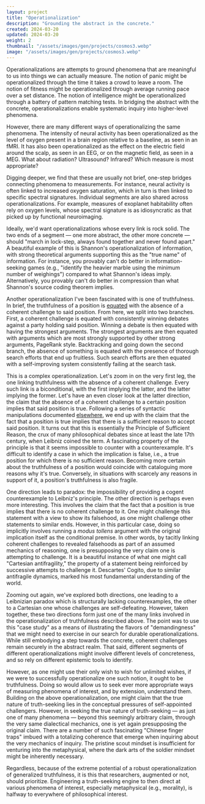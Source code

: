 ```yaml
---
layout: project
title: "Operationalization"
description: "Grounding the abstract in the concrete."
created: 2024-03-20
updated: 2024-03-20
weight: 2
thumbnail: "/assets/images/gen/projects/cosmos3.webp"
image: "/assets/images/gen/projects/cosmos3.webp"
---
```


Operationalizations are attempts to ground phenomena that are meaningful to us into things we can actually measure. The notion of panic might be operationalized through the time it takes a crowd to leave a room. The notion of fitness might be operationalized through average running pace over a set distance. The notion of intelligence might be operationalized through a battery of pattern matching tests. In bridging the abstract with the concrete, operationalizations enable systematic inquiry into higher-level phenomena.

However, there are many different ways of operationalizing the same phenomena. The intensity of neural activity has been operationalized as the level of oxygen present in a brain region relative to a baseline, as seen in an fMRI. It has also been operationalized as the effect on the electric field around the scalp, as seen in an EEG, or on the magnetic field, as seen in a MEG. What about radiation? Ultrasound? Infrared? Which measure is most appropriate?

Digging deeper, we find that these are usually not brief, one-step bridges connecting phenomena to measurements. For instance, neural activity is often linked to increased oxygen saturation, which in turn is then linked to specific spectral signatures. Individual segments are also shared across operationalizations. For example, measures of exoplanet habitability often rely on oxygen levels, whose spectral signature is as idiosyncratic as that picked up by functional neuroimaging.

Ideally, we'd want operationalizations whose every link is rock solid. The two ends of a segment — one more abstract, the other more concrete — should "march in lock-step, always found together and never found apart." A beautiful example of this is Shannon's operationalization of information, with strong theoretical arguments supporting this as the "true name" of information. For instance, you provably can't do better in information-seeking games (e.g., "identify the heavier marble using the minimum number of weighings") compared to what Shannon's ideas imply. Alternatively, you provably can't do better in compression than what Shannon's source coding theorem implies.

Another operationalization I've been fascinated with is one of truthfulness. In brief, the truthfulness of a position is [equated](https://compphil.github.io/truth/) with the absence of a coherent challenge to said position. From here, we split into two branches. First, a coherent challenge is equated with consistently winning debates against a party holding said position. Winning a debate is then equated with having the strongest arguments. The strongest arguments are then equated with arguments which are most strongly supported by other strong arguments, PageRank style. Backtracking and going down the second branch, the absence of something is equated with the presence of thorough search efforts that end up fruitless. Such search efforts are then equated with a self-improving system consistently failing at the search task.

This is a complex operationalization. Let's zoom in on the very first leg, the one linking truthfulness with the absence of a coherent challenge. Every such link is a biconditional, with the first implying the latter, and the latter implying the former. Let's have an even closer look at the latter direction, the claim that the absence of a coherent challenge to a certain position implies that said position is true. Following a series of syntactic manipulations documented [elsewhere](https://compphil.github.io/truth/#truth--debate), we end up with the claim that the fact that a position is true implies that there is a sufficient reason to accept said position. It turns out that this is essentially the Principle of Sufficient Reason, the crux of many philosophical debates since at least the late 17th century, when Leibniz coined the term. A fascinating property of the principle is that it seems impossible to counter with a counterexample. It's difficult to identify a case in which the implication is false, i.e., a true position for which there is no sufficient reason. Becoming more certain about the truthfulness of a position would coincide with cataloguing more reasons why it's true. Conversely, in situations with scarcely any reasons in support of it, a position's truthfulness is also fragile.

One direction leads to paradox: the impossibility of providing a cogent counterexample to Leibniz's principle. The other direction is perhaps even more interesting. This involves the claim that the fact that a position is true implies that there is no coherent challenge to it. One might challenge this statement with a view to show its falsehood, as one might challenge other statements to similar ends. However, in this particular case, doing so implicitly involves running a _modus tollens_ argument with the original implication itself as the conditional premise. In other words, by tacitly linking coherent challenges to revealed falsehoods as part of an assumed mechanics of reasoning, one is presupposing the very claim one is attempting to challenge. It is a beautiful instance of what one might call "Cartesian antifragility," the property of a statement being reinforced by successive attempts to challenge it. Descartes' Cogito, due to similar antifragile dynamics, marked his most fundamental understanding of the world.

Zooming out again, we've explored both directions, one leading to a Leibnizian paradox which is structurally lacking counterexamples, the other to a Cartesian one whose challenges are self-defeating. However, taken together, these two directions form just one of the many links involved in the operationalization of truthfulness described above. The point was to use this "case study" as a means of illustrating the flavors of "demandingness" that we might need to exercise in our search for durable operationalizations. While still embodying a step towards the concrete, coherent challenges remain securely in the abstract realm. That said, different segments of different operationalizations might involve different levels of concreteness, and so rely on different epistemic tools to identify.

However, as one might use their only wish to wish for unlimited wishes, if we were to successfully operationalize one such notion, it ought to be truthfulness. Doing so would allow us to seek ever more appropriate ways of measuring phenomena of interest, and by extension, understand them. Building on the above operationalization, one might claim that the true nature of truth-seeking lies in the conceptual pressures of self-appointed challengers. However, in seeking the true nature of truth-seeking — as just one of many phenomena — beyond this seemingly arbitrary claim, through the very same dialectical mechanics, one is yet again presupposing the original claim. There are a number of such fascinating "Chinese finger traps" imbued with a totalizing coherence that emerge when inquiring about the very mechanics of inquiry. The pristine scout mindset is insufficient for venturing into the metaphysical, where the dark arts of the soldier mindset might be inherently necessary.

Regardless, because of the extreme potential of a robust operationalization of generalized truthfulness, it is this that researchers, augmented or not, should prioritize. Engineering a truth-seeking engine to then direct at various phenomena of interest, especially metaphysical (e.g., morality), is halfway to everywhere of philosophical interest.
